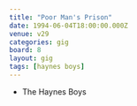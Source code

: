 ```yaml
---
title: "Poor Man's Prison"
date: 1994-06-04T18:00:00.000Z
venue: v29
categories: gig
board: 8
layout: gig
tags: [haynes boys]
---
```

+ The Haynes Boys